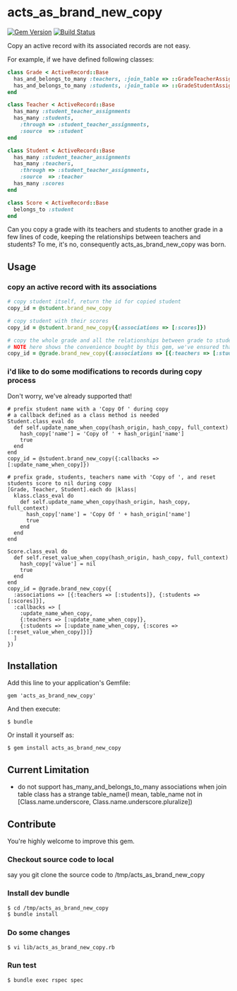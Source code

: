 # acts_as_brand_new_copy

[![Gem Version](https://badge.fury.io/rb/acts_as_brand_new_copy.png)](http://badge.fury.io/rb/acts_as_brand_new_copy)
[![Build Status](https://travis-ci.org/bencao/acts_as_brand_new_copy.png)](https://travis-ci.org/bencao/acts_as_brand_new_copy)

Copy an active record with its associated records are not easy.

For example, if we have defined following classes:

```ruby
class Grade < ActiveRecord::Base
  has_and_belongs_to_many :teachers, :join_table => ::GradeTeacherAssignment.table_name
  has_and_belongs_to_many :students, :join_table => ::GradeStudentAssignment.table_name
end

class Teacher < ActiveRecord::Base
  has_many :student_teacher_assignments
  has_many :students,
    :through => :student_teacher_assignments,
    :source  => :student
end

class Student < ActiveRecord::Base
  has_many :student_teacher_assignments
  has_many :teachers,
    :through => :student_teacher_assignments,
    :source  => :teacher
  has_many :scores
end

class Score < ActiveRecord::Base
  belongs_to :student
end
```

Can you copy a grade with its teachers and students to another grade in a few lines of code, keeping the relationships between teachers and students?
To me, it's no, consequently acts_as_brand_new_copy was born.

## Usage

### copy an active record with its associations

```ruby
# copy student itself, return the id for copied student
copy_id = @student.brand_new_copy

# copy student with their scores
copy_id = @student.brand_new_copy({:associations => [:scores]})

# copy the whole grade and all the relationships between grade to students, teachers to students
# NOTE here shows the convenience bought by this gem, we've ensured that a same student won't be copied twice!
copy_id = @grade.brand_new_copy({:associations => [{:teachers => [:students]}, :students]})
```

### i'd like to do some modifications to records during copy process

Don't worry, we've already supported that!

```
# prefix student name with a 'Copy Of ' during copy
# a callback defined as a class method is needed
Student.class_eval do
  def self.update_name_when_copy(hash_origin, hash_copy, full_context)
    hash_copy['name'] = 'Copy of ' + hash_origin['name']
    true
  end
end
copy_id = @student.brand_new_copy({:callbacks => [:update_name_when_copy]})

# prefix grade, students, teachers name with 'Copy of ', and reset students score to nil during copy
[Grade, Teacher, Student].each do |klass|
  klass.class_eval do
    def self.update_name_when_copy(hash_origin, hash_copy, full_context)
      hash_copy['name'] = 'Copy Of ' + hash_origin['name']
      true
    end
  end
end

Score.class_eval do
  def self.reset_value_when_copy(hash_origin, hash_copy, full_context)
    hash_copy['value'] = nil
    true
  end
end
copy_id = @grade.brand_new_copy({
  :associations => [{:teachers => [:students]}, {:students => [:scores]}],
  :callbacks => [
    :update_name_when_copy,
    {:teachers => [:update_name_when_copy]},
    {:students => [:update_name_when_copy, {:scores => [:reset_value_when_copy]}]}
  ]
})
```

## Installation

Add this line to your application's Gemfile:

    gem 'acts_as_brand_new_copy'

And then execute:

    $ bundle

Or install it yourself as:

    $ gem install acts_as_brand_new_copy

## Current Limitation
- do not support has_many_and_belongs_to_many associations when join table class has a strange table_name(I mean, table_name not in [Class.name.underscore, Class.name.underscore.pluralize])

## Contribute

You're highly welcome to improve this gem.

### Checkout source code to local
say you git clone the source code to /tmp/acts_as_brand_new_copy

### Install dev bundle
```bash
$ cd /tmp/acts_as_brand_new_copy
$ bundle install
```

### Do some changes
```bash
$ vi lib/acts_as_brand_new_copy.rb
```

### Run test
```bash
$ bundle exec rspec spec
```
